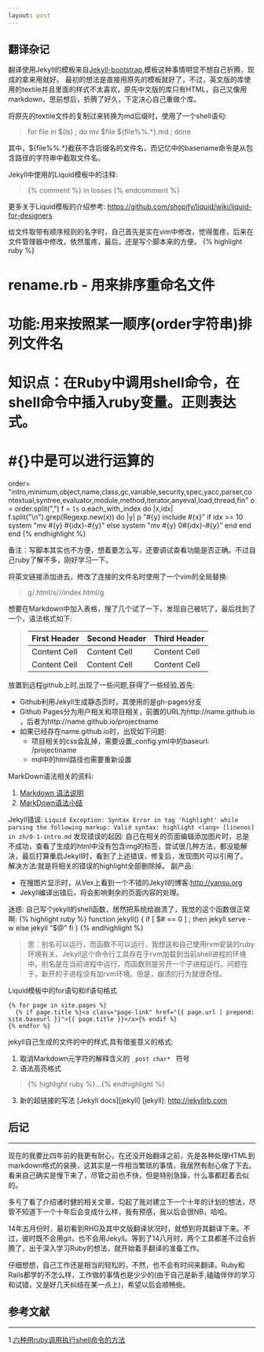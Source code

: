 ```yaml
---
layout: post 
---
```

## 翻译杂记

翻译使用Jekyll的模板来自[Jekyll-bootstrap](https://github.com/plusjade/jekyll-bootstrap),模板这种事情明显不想自己折腾，现成的拿来用就好。
最初的想法是直接用原先的模板就好了，不过，英文版的库使用的textile并且里面的样式不太喜欢，原先中文版的库只有HTML，自己又像用markdown，思前想后，折腾了好久，下定决心自己重做个库。

将原先的textile文件的复制过来转换为md后缀时，使用了一个shell语句:

> for file in $(ls)  ; do mv $file ${file%%.*}.md ; done

其中，${file%%.*}截获不含后缀名的文件名，而记忆中的basename命令是从包含路径的字符串中截取文件名。

Jekyll中使用的Liquid模板中的注释:
> {% comment %} in losses {% endcomment %}

更多关于Liquid模板的介绍参考: https://github.com/shopify/liquid/wiki/liquid-for-designers

给文件取带有顺序规则的名字时，自己首先是实在vim中修改，觉得蛋疼，后来在文件管理器中修改，依然蛋疼，最后，还是写个脚本来的方便。
{% highlight ruby %}
# rename.rb - 用来排序重命名文件
# 功能:用来按照某一顺序(order字符串)排列文件名
# 知识点：在Ruby中调用shell命令，在shell命令中插入ruby变量。正则表达式。
# #{}中是可以进行运算的
order= "intro,minimum,object,name,class,gc,variable,security,spec,yacc,parser,contextual,syntree,evaluator,module,method,iterator,anyeval,load,thread,fin"
o = order.split(",")
f = `ls`
o.each_with_index do |x,idx|
  f.split("\n").grep(Regexp.new(x)) do |y| 
    p "#{y} include #{x}" 
    if idx >= 10
      system "mv #{y} #{idx}-#{y}"
    else
      system "mv #{y} 0#{idx}-#{y}"
    end
  end
end
{% endhighlight %}

备注：写脚本其实也不方便，想着要怎么写，还要调试查看功能是否正确。不过自己ruby了解不多，刚好学习一下。

将英文链接添加进去，修改了连接的文件名时使用了一个vim的全局替换: 
> g/\.html/s//\/index\.html/g

想要在Markdown中加入表格，搜了几个试了一下，发现自己被坑了，最后找到了一个，语法格式如下:

> First Header | Second Header | Third Header
> ------------ | ------------- | ------------
> Content Cell | Content Cell  | Content Cell
> Content Cell | Content Cell  | Content Cell

放置到远程github上时,出现了一些问题,获得了一些经验,首先:

- Github利用Jekyll生成静态页时，其使用的是gh-pages分支
- Github Pages分为用户相关和项目相关，前置的URL为http://name.github.io ，后者为http://name.github.io/projectname
- 如果已经存在name.github.io时，出现如下问题:
     *  项目相关的css会乱掉，需要设置_config.yml中的baseurl: /projectiname
     *  md中的html路径也需要重新设置

MarkDown语法相关的资料:

1. [Markdown 语法说明](http://wowubuntu.com/markdown/)
2. [MarkDown语法小结 ](http://www.myexception.cn/program/1629426.html)

Jekyll错误: `Liquid Exception: Syntax Error in tag 'highlight' while parsing the following markup: Valid syntax: highlight <lang> [linenos] in zh/0-1-intro.md`
发现错误的起因: 自己在相关的页面编辑添加图片时，总是不成功，查看了生成的html中没有包含img的标签，尝试很几种方法，都没能解决，最后打算重启Jekyll时，看到了上述错误，修复后，发现图片可以引用了。
解决方法:就是将相关的错误的highlight全部删除掉。
副产品: 
- 在搜图片显示时，从Vex上看到一个不错的Jekyll的博客:<http://yansu.org>
- Jekyll编译出错后，将会影响剩余的页面内容的处理。

迷惑: 
自己写个jekyll的shell函数，居然把系统给崩溃了，我觉的这个函数很正常啊:
{% highlight ruby %}
function jekyll() {
   if [  $# ==  0  ] ; then
      jekyll serve -w
   else
      jekyll "$@"
   fi
 }
{% endhighlight %}
> 思：别名可以运行，而函数不可以运行，我想这和自己使用rvm安装的ruby环境有关。Jekyll这个命令行工具存在于rvm加载到当前shell进程的环境中。别名是在当前进程中运行，而函数则是另开一个子进程运行。问题在于，新开的子进程没有加rvm环境。但是，崩溃的行为就很奇怪。

Liquid模板中的for语句和if语句格式

    {% for page in site.pages %}
      {% if page.title %}<a class="page-link" href="{{ page.url | prepend: site.baseurl }}">{{ page.title }}</a>{% endif %}
    {% endfor %}


jekyll自己生成的文件的中的样式,具有借鉴意义的格式:

1. 取消Markdown元字符的解释含义的 `_post char* ` 符号 
2. 语法高亮格式
> {% highlight ruby %}...{% endhighlight %}

3. 新的超链接的写法 [Jekyll docs][jekyll]
[jekyll]:    http://jekyllrb.com

## 后记
----
现在的我要比四年前的我更有耐心，在还没开始翻译之前，先是各种处理HTML到markdown格式的装换，这其实是一件相当繁琐的事情，我居然有耐心做了下去。看来自己确实是慢下来了，尽管之前也不快，但是特别急躁，什么事都赶着去似的。

多亏了看了介绍诸时健的相关文章，勾起了我对建立下一个十年的计划的想法，尽管不知道下一个十年后会变成什么样，我有预感，我以后会很NB，哈哈。

14年五月份时，最初看到RHG及其中文版翻译状况时，就想到将其翻译下来。不过，彼时既不会用git，也不会用Jekyll。等到了14八月时，两个工具都差不过会折腾了，出于深入学习Ruby的想法，就开始着手翻译的准备工作。

仔细想想，自己工作还是相当的轻松的，不然，也不会有时间来翻译。Ruby和Rails都学的不怎么样，工作做的事情也是少少的(由于自己是新手,磕磕伴伴的学习和试错，又是好几天纠结在某一点上)，希望以后会顺畅些。

## 参考文献
----
1.[六种用ruby调用执行shell命令的方法](http://blackanger.blog.51cto.com/140924/43730/)

